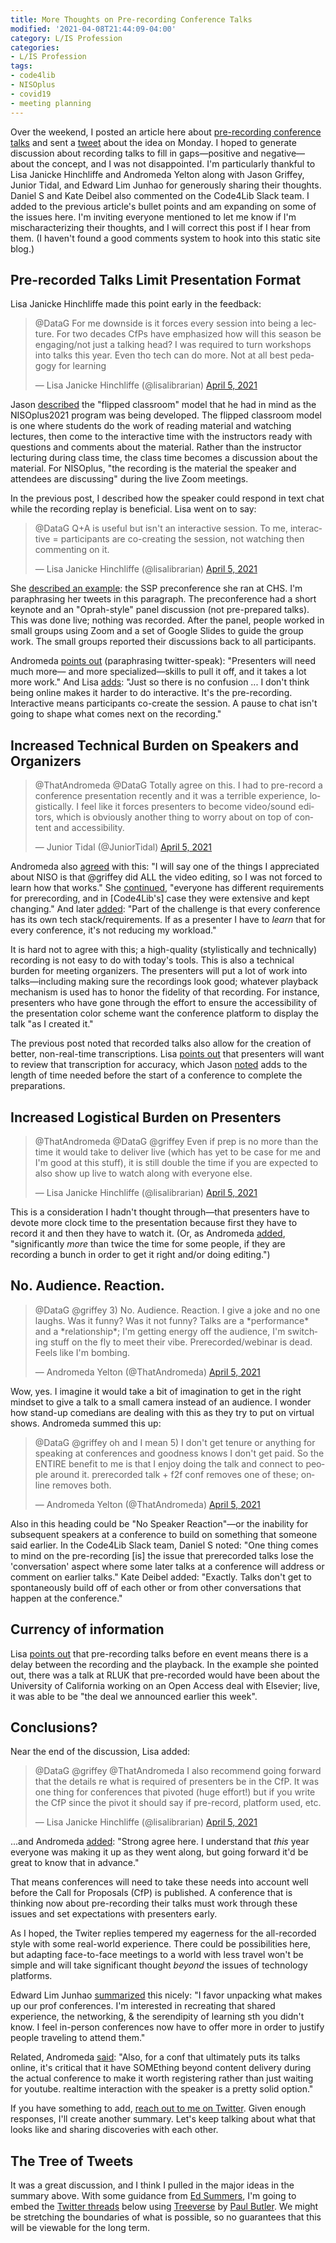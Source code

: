 ```yaml
---
title: More Thoughts on Pre-recording Conference Talks
modified: '2021-04-08T21:44:09-04:00'
category: L/IS Profession
categories:
- L/IS Profession
tags:
- code4lib
- NISOplus
- covid19
- meeting planning
---
```

Over the weekend, I posted an article here about [pre-recording conference talks](https://dltj.org/article/pre-recording-conference-talks) and sent a [tweet](https://twitter.com/DataG/status/1379033577392898048) about the idea on Monday.
I hoped to generate discussion about recording talks to fill in gaps—positive and negative—about the concept, and I was not disappointed.
I'm particularly thankful to Lisa Janicke Hinchliffe and Andromeda Yelton along with Jason Griffey, Junior Tidal, and Edward Lim Junhao for generously sharing their thoughts.
Daniel S and Kate Deibel also commented on the Code4Lib Slack team.
I added to the previous article's bullet points and am expanding on some of the issues here.
I'm inviting everyone mentioned to let me know if I'm mischaracterizing their thoughts, and I will correct this post if I hear from them.
(I haven't found a good comments system to hook into this static site blog.)

## Pre-recorded Talks Limit Presentation Format

Lisa Janicke Hinchliffe made this point early in the feedback:
<blockquote class="twitter-tweet"><p lang="en" dir="ltr">@DataG For me downside is it forces every session into being a lecture. For two decades CfPs have emphasized how will this season be engaging/not just a talking head? I was required to turn workshops into talks this year. Even tho tech can do more. Not at all best pedagogy for learning</p>&mdash; Lisa Janicke Hinchliffe (@lisalibrarian) <a href="https://twitter.com/lisalibrarian/status/1379060316634497025?ref_src=twsrc%5Etfw">April 5, 2021</a></blockquote> 

Jason [described](https://twitter.com/griffey/status/1379062462755053568) the "flipped classroom" model that he had in mind as the NISOplus2021 program was being developed.
The flipped classroom model is one where students do the work of reading material and watching lectures, then come to the interactive time with the instructors ready with questions and comments about the material.
Rather than the instructor lecturing during class time, the class time becomes a discussion about the material.
For NISOplus, "the recording is the material the speaker and attendees are discussing" during the live Zoom meetings.

In the previous post, I described how the speaker could respond in text chat while the recording replay is beneficial.
Lisa went on to say:
<blockquote class="twitter-tweet"><p lang="en" dir="ltr">@DataG Q+A is useful but isn't an interactive session. To me, interactive = participants are co-creating the session,  not watching then commenting on it.</p>&mdash; Lisa Janicke Hinchliffe (@lisalibrarian) <a href="https://twitter.com/lisalibrarian/status/1379063215313854465?ref_src=twsrc%5Etfw">April 5, 2021</a></blockquote> 

She [described an example](https://twitter.com/lisalibrarian/status/1379065709687402497): the SSP preconference she ran at CHS.  I'm paraphrasing her tweets in this paragraph.
The preconference had a short keynote and an "Oprah-style" panel discussion (not pre-prepared talks).
This was done live; nothing was recorded.
After the panel, people worked in small groups using Zoom and a set of Google Slides to guide the group work.
The small groups reported their discussions back to all participants.

Andromeda [points out](https://twitter.com/ThatAndromeda/status/1379070103141122048) (paraphrasing twitter-speak): "Presenters will need much more— and more specialized—skills to pull it off, and it takes a lot more work."
And Lisa [adds](https://twitter.com/lisalibrarian/status/1379071138383462404): "Just so there is no confusion ... I don't think being online makes it harder to do interactive. It's the pre-recording. Interactive means participants co-create the session. A pause to chat isn't going to shape what comes next on the recording."

## Increased Technical Burden on Speakers and Organizers

<blockquote class="twitter-tweet"><p lang="en" dir="ltr">@ThatAndromeda @DataG Totally agree on this. I had to pre-record a conference presentation recently and it was a terrible experience, logistically. I feel like it forces presenters to become video/sound editors, which is obviously another thing to worry about on top of content and accessibility.</p>&mdash; Junior Tidal (@JuniorTidal) <a href="https://twitter.com/JuniorTidal/status/1379075950617452547?ref_src=twsrc%5Etfw">April 5, 2021</a></blockquote> 

Andromeda also [agreed](https://twitter.com/ThatAndromeda/status/1379065758727217153) with this: "I will say one of the things I appreciated about NISO is that @griffey did ALL the video editing, so I was not forced to learn how that works."
She [continued](https://twitter.com/ThatAndromeda/status/1379067719019073537), "everyone has different requirements for prerecording, and in [Code4Lib's] case they were extensive and kept changing."
And later [added](https://twitter.com/ThatAndromeda/status/1379072014040842240): "Part of the challenge is that every conference has its own tech stack/requirements. If as a presenter I have to *learn* that for every conference, it's not reducing my workload."

It is hard not to agree with this; a high-quality (stylistically and technically) recording is not easy to do with today's tools.
This is also a technical burden for meeting organizers.
The presenters will put a lot of work into talks—including making sure the recordings look good; whatever playback mechanism is used has to honor the fidelity of that recording.
For instance, presenters who have gone through the effort to ensure the accessibility of the presentation color scheme want the conference platform to display the talk "as I created it."

The previous post noted that recorded talks also allow for the creation of better, non-real-time transcriptions.
Lisa [points out](https://twitter.com/lisalibrarian/status/1379075784565010436) that presenters will want to review that transcription for accuracy, which Jason [noted](https://twitter.com/griffey/status/1379088189483257859) adds to the length of time needed before the start of a conference to complete the preparations.

## Increased Logistical Burden on Presenters
<blockquote class="twitter-tweet"><p lang="en" dir="ltr">@ThatAndromeda @DataG @griffey Even if prep is no more than the time it would take to deliver live (which has yet to be case for me and I'm good at this stuff), it is still double the time if you are expected to also show up live to watch along with everyone else.</p>&mdash; Lisa Janicke Hinchliffe (@lisalibrarian) <a href="https://twitter.com/lisalibrarian/status/1379072398025166850?ref_src=twsrc%5Etfw">April 5, 2021</a></blockquote> 

This is a consideration I hadn't thought through—that presenters have to devote more clock time to the presentation because first they have to record it and then they have to watch it.
(Or, as Andromeda [added](https://twitter.com/ThatAndromeda/status/1379074385357774850), "significantly *more* than twice the time for some people, if they are recording a bunch in order to get it right and/or doing editing.")


## No. Audience. Reaction.

<blockquote class="twitter-tweet"><p lang="en" dir="ltr">@DataG @griffey 3) No. Audience. Reaction. I give a joke and no one laughs. Was it funny? Was it not funny? Talks are a *performance* and a *relationship*; I'm getting energy off the audience, I'm switching stuff on the fly to meet their vibe. Prerecorded/webinar is dead. Feels like I'm bombing.</p>&mdash; Andromeda Yelton (@ThatAndromeda) <a href="https://twitter.com/ThatAndromeda/status/1379068453030670354?ref_src=twsrc%5Etfw">April 5, 2021</a></blockquote> 

Wow, yes.
I imagine it would take a bit of imagination to get in the right mindset to give a talk to a small camera instead of an audience.
I wonder how stand-up comedians are dealing with this as they try to put on virtual shows.
Andromeda summed this up:
<blockquote class="twitter-tweet"><p lang="en" dir="ltr">@DataG @griffey oh and I mean 5) I don't get tenure or anything for speaking at conferences and goodness knows I don't get paid. So the ENTIRE benefit to me is that I enjoy doing the talk and connect to people around it. prerecorded talk + f2f conf removes one of these; online removes both.</p>&mdash; Andromeda Yelton (@ThatAndromeda) <a href="https://twitter.com/ThatAndromeda/status/1379069546317877249?ref_src=twsrc%5Etfw">April 5, 2021</a></blockquote> 

Also in this heading could be "No Speaker Reaction"—or the inability for subsequent speakers at a conference to build on something that someone said earlier.
In the Code4Lib Slack team, Daniel S noted: "One thing comes to mind on the pre-recording [is] the issue that prerecorded talks lose the 'conversation' aspect where some later talks at a conference will address or comment on earlier talks."
Kate Deibel added: "Exactly. Talks don't get to spontaneously build off of each other or from other conversations that happen at the conference."


## Currency of information

Lisa [points out](https://twitter.com/lisalibrarian/status/1379065709687402497) that pre-recording talks before en event means there is a delay between the recording and the playback. In the example she pointed out, there was a talk at RLUK that pre-recorded would have been about the University of California working on an Open Access deal with Elsevier; live, it was able to be "the deal we announced earlier this week". 


## Conclusions?

Near the end of the discussion, Lisa added:
<blockquote class="twitter-tweet"><p lang="en" dir="ltr">@DataG @griffey @ThatAndromeda I also recommend going forward that the details re what is required of presenters be in the CfP. It was one thing for conferences that pivoted (huge effort!) but if you write the CfP since the pivot it should say if pre-record, platform used, etc.</p>&mdash; Lisa Janicke Hinchliffe (@lisalibrarian) <a href="https://twitter.com/lisalibrarian/status/1379083233418174465?ref_src=twsrc%5Etfw">April 5, 2021</a></blockquote> 

...and Andromeda [added](https://twitter.com/ThatAndromeda/status/1379084727202766848): "Strong agree here. I understand that *this* year everyone was making it up as they went along, but going forward it'd be great to know that in advance."

That means conferences will need to take these needs into account well before the Call for Proposals (CfP) is published.
A conference that is thinking now about pre-recording their talks must work through these issues and set expectations with presenters early.

As I hoped, the Twiter replies tempered my eagerness for the all-recorded style with some real-world experience.
There could be possibilities here, but adapting face-to-face meetings to a world with less travel won't be simple and will take significant thought _beyond_ the issues of technology platforms.

Edward Lim Junhao [summarized](https://twitter.com/BarbarianEd/status/1379110254424829953) this nicely: "I favor unpacking what makes up our prof conferences. I'm interested in recreating that shared experience, the networking, & the serendipity of learning sth you didn't know. I feel in-person conferences now have to offer more in order to justify people traveling to attend them."

Related, Andromeda [said](https://twitter.com/ThatAndromeda/status/1379073227071361028): "Also, for a conf that ultimately puts its talks online, it's critical that it have SOMEthing beyond content delivery during the actual conference to make it worth registering rather than just waiting for youtube. realtime interaction with the speaker is a pretty solid option."

If you have something to add, <a href="https://twitter.com/intent/tweet?text=Hey%20%40DataG%2C%20about%20all%20pre-recorded%20presentations%3A%20">reach out to me on Twitter</a>.
Given enough responses, I'll create another summary.
Let's keep talking about what that looks like and sharing discoveries with each other.

## The Tree of Tweets

It was a great discussion, and I think I pulled in the major ideas in the summary above.
With some guidance from [Ed Summers](https://twitter.com/edsu), I'm going to embed the [Twitter threads](https://treeverse.app/view/dhJ4irUj) below using [Treeverse](https://treeverse.app) by [Paul Butler](https://twitter.com/paulgb).
We might be stretching the boundaries of what is possible, so no guarantees that this will be viewable for the long term.

<script src="/assets/js/replayweb/ui.js"></script>
<replay-web-page 
	style="height:700px;display: flex;" 
	source="/assets/attachments/2021-04-08-treeverse.wacz"
	url="https://treeverse.app/view/dhJ4irUj" 
	embed="replayonly" 
	replayBase="/assets/js/replayweb/"></replay-web-page>

<script async src="https://platform.twitter.com/widgets.js" charset="utf-8"></script> 
